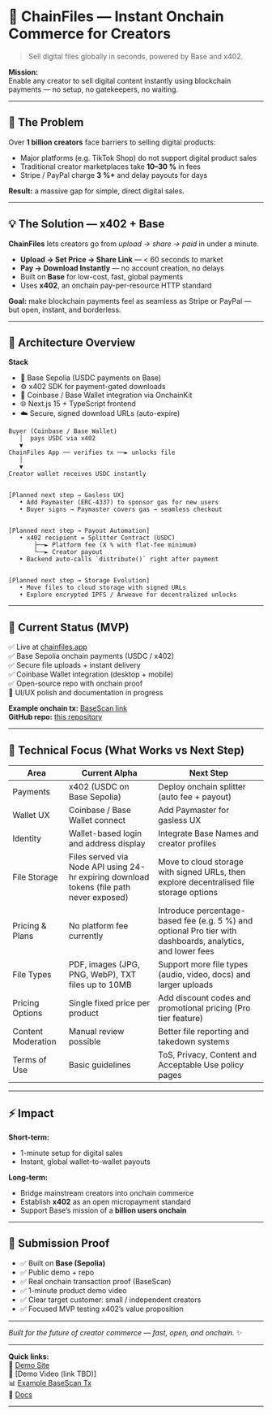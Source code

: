 # 🔗 ChainFiles — Instant Onchain Commerce for Creators  

> Sell digital files globally in seconds, powered by Base and x402.

**Mission:**  
Enable any creator to sell digital content instantly using blockchain payments — no setup, no gatekeepers, no waiting.

---

## 🎯 The Problem

Over **1 billion creators** face barriers to selling digital products:

- Major platforms (e.g. TikTok Shop) do not support digital product sales  
- Traditional creator marketplaces take **10–30 %** in fees  
- Stripe / PayPal charge **3 %+** and delay payouts for days  

**Result:** a massive gap for simple, direct digital sales.

---

## 💡 The Solution — x402 + Base

**ChainFiles** lets creators go from *upload → share → paid* in under a minute.

- **Upload → Set Price → Share Link** — < 60 seconds to market  
- **Pay → Download Instantly** — no account creation, no delays  
- Built on **Base** for low-cost, fast, global payments  
- Uses **x402**, an onchain pay-per-resource HTTP standard  

**Goal:** make blockchain payments feel as seamless as Stripe or PayPal — but open, instant, and borderless.

---

## 🧩 Architecture Overview

**Stack**
- 🧱 Base Sepolia (USDC payments on Base)  
- ⚙️ x402 SDK for payment-gated downloads  
- 💼 Coinbase / Base Wallet integration via OnchainKit  
- 🌐 Next.js 15 + TypeScript frontend  
- ☁️ Secure, signed download URLs (auto-expire)

```
Buyer (Coinbase / Base Wallet)
   │  pays USDC via x402
   ▼
ChainFiles App ── verifies tx ──► unlocks file
   │
   ▼
Creator wallet receives USDC instantly


[Planned next step → Gasless UX]
   • Add Paymaster (ERC-4337) to sponsor gas for new users
   • Buyer signs → Paymaster covers gas → seamless checkout


[Planned next step → Payout Automation]
   • x402 recipient = Splitter Contract (USDC)
       ├──► Platform fee (X % with flat-fee minimum)
       └──► Creator payout
   • Backend auto-calls `distribute()` right after payment


[Planned next step → Storage Evolution]
   • Move files to cloud storage with signed URLs
   • Explore encrypted IPFS / Arweave for decentralized unlocks
```

---

## 🧱 Current Status (MVP)

✅ Live at [chainfiles.app](https://chainfiles.app)  
✅ Base Sepolia onchain payments (USDC / x402)  
✅ Secure file uploads + instant delivery  
✅ Coinbase Wallet integration (desktop + mobile)  
✅ Open-source repo with onchain proof  
🔄 UI/UX polish and documentation in progress  

**Example onchain tx:** [BaseScan link](https://sepolia.basescan.org/tx/0x31421de925953f362f4d417c0710949e20ebd771439a040e5c15c9b3d867151c)  
**GitHub repo:** [this repository](https://github.com/frankmullenger/chainfiles)  

---

## 🧠 Technical Focus (What Works vs Next Step)

| Area | Current Alpha | Next Step |
|------|----------------|-----------|
| Payments | x402 (USDC on Base Sepolia) | Deploy onchain splitter (auto fee + payout) |
| Wallet UX | Coinbase / Base Wallet connect | Add Paymaster for gasless UX |
| Identity | Wallet-based login and address display | Integrate Base Names and creator profiles |
| File Storage | Files served via Node API using 24-hr expiring download tokens (file path never exposed) | Move to cloud storage with signed URLs, then explore decentralised file storage options |
| Pricing & Plans | No platform fee currently | Introduce percentage-based fee (e.g. 5 %) and optional Pro tier with dashboards, analytics, and lower fees |
| File Types | PDF, images (JPG, PNG, WebP), TXT files up to 10MB | Support more file types (audio, video, docs) and larger uploads |
| Pricing Options | Single fixed price per product | Add discount codes and promotional pricing (Pro tier feature) |
| Content Moderation | Manual review possible | Better file reporting and takedown systems |
| Terms of Use | Basic guidelines | ToS, Privacy, Content and Acceptable Use policy pages |

---

## ⚡ Impact

**Short-term:**  
- 1-minute setup for digital sales  
- Instant, global wallet-to-wallet payouts  

**Long-term:**  
- Bridge mainstream creators into onchain commerce  
- Establish **x402** as an open micropayment standard  
- Support Base’s mission of a **billion users onchain**

---

## 🧪 Submission Proof

- ✅ Built on **Base (Sepolia)**  
- ✅ Public demo + repo  
- ✅ Real onchain transaction proof (BaseScan)  
- ✅ 1-minute product demo video  
- ✅ Clear target customer: small / independent creators  
- ✅ Focused MVP testing x402’s value proposition  

---

*Built for the future of creator commerce — fast, open, and onchain.* ✨  

---

**Quick links:**  
🔗 [Demo Site](https://chainfiles.app)  
🎥 [Demo Video (link TBD)]  
📊 [Example BaseScan Tx](https://sepolia.basescan.org/tx/0x31421de925953f362f4d417c0710949e20ebd771439a040e5c15c9b3d867151c)  
📘 [Docs](https://github.com/frankmullenger/chainfiles/tree/main/docs/digital)

---
